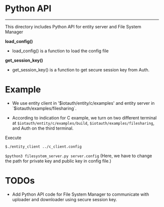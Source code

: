 # Python API
---
This directory includes Python API for entity server and File System Manager

**load_config()**

- load_config() is a function to load the config file

**get_session_key()**

- get_session_key() is a function to get secure session key from Auth.

# Example

- We use entity client in '$iotauth/entity/c/examples' and entity server in `$iotauth/examples/filesharing`.

- According to indication for C example, we turn on two different terminal at `$iotauth/entity/c/examples/build`, `$iotauth/examples/filesharing`, and Auth on the third terminal.

Execute

`$./entity_client ../c_client.config`

`$python3 filesystem_server.py server.config` (Here, we have to change the path for private key and public key in config file.)

# TODOs

- Add Python API code for File System Manager to communicate with uploader and downloader using secure session key.